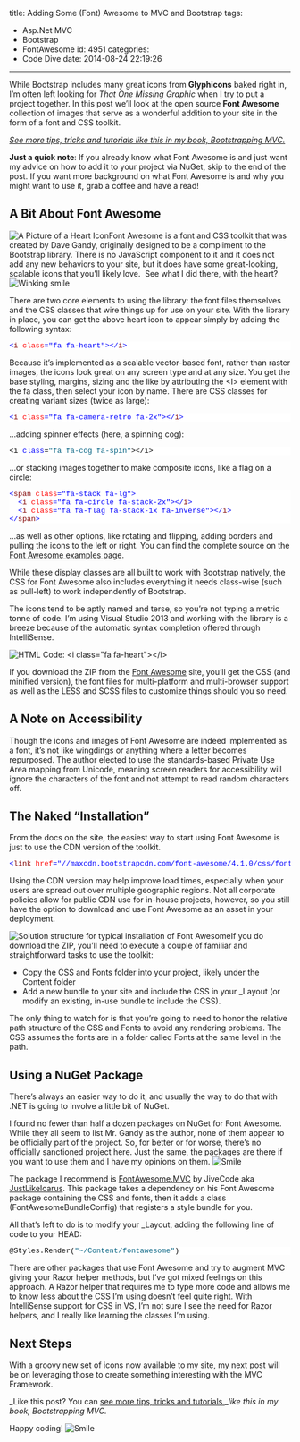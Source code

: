 title: Adding Some (Font) Awesome to MVC and Bootstrap
tags:
  - Asp.Net MVC
  - Bootstrap
  - FontAwesome
id: 4951
categories:
  - Code Dive
date: 2014-08-24 22:19:26
---

While Bootstrap includes many great icons from **Glyphicons** baked right in, I’m often left looking for _That One Missing Graphic_ when I try to put a project together. In this post we’ll look at the open source **Font Awesome** collection of images that serve as a wonderful addition to your site in the form of a font and CSS toolkit.

_[See more tips, tricks and tutorials like this in my book, Bootstrapping MVC.](http://jameschambers.com/bootstrapping-mvc/)_

**Just a quick note**: If you already know what Font Awesome is and just want my advice on how to add it to your project via NuGet, skip to the end of the post. If you want more background on what Font Awesome is and why you might want to use it, grab a coffee and have a read!

## A Bit About Font Awesome

![A Picture of a Heart Icon](http://jameschambers.com/wp-content/uploads/2014/08/image.png "Heart")Font Awesome is a font and CSS toolkit that was created by Dave Gandy, originally designed to be a compliment to the Bootstrap library. There is no JavaScript component to it and it does not add any new behaviors to your site, but it does have some great-looking, scalable icons that you’ll likely love.&nbsp; See what I did there, with the heart? ![Winking smile](http://jameschambers.com/wp-content/uploads/2014/08/wlEmoticon-winkingsmile.png)

There are two core elements to using the library: the font files themselves and the CSS classes that wire things up for use on your site. With the library in place, you can get the above heart icon to appear simply by adding the following syntax:
<pre class="csharpcode"><span class="kwrd">&lt;</span><span class="html">i</span> <span class="attr">class</span><span class="kwrd">="fa fa-heart"</span><span class="kwrd">&gt;&lt;/</span><span class="html">i</span><span class="kwrd">&gt;</span></pre>

Because it’s implemented as a scalable vector-based font, rather than raster images, the icons look great on any screen type and at any size. You get the base styling, margins, sizing and the like by attributing the &lt;I&gt; element with the fa class, then select your icon by name. There are CSS classes for creating variant sizes (twice as large):
<pre class="csharpcode"><span class="kwrd">&lt;</span><span class="html">i</span> <span class="attr">class</span><span class="kwrd">="fa fa-camera-retro fa-2x"</span><span class="kwrd">&gt;&lt;/</span><span class="html">i</span><span class="kwrd">&gt;</span></pre>
<style type="text/css">.csharpcode, .csharpcode pre
{
	font-size: small;
	color: black;
	font-family: consolas, "Courier New", courier, monospace;
	background-color: #ffffff;
	/*white-space: pre;*/
}
.csharpcode pre { margin: 0em; }
.csharpcode .rem { color: #008000; }
.csharpcode .kwrd { color: #0000ff; }
.csharpcode .str { color: #006080; }
.csharpcode .op { color: #0000c0; }
.csharpcode .preproc { color: #cc6633; }
.csharpcode .asp { background-color: #ffff00; }
.csharpcode .html { color: #800000; }
.csharpcode .attr { color: #ff0000; }
.csharpcode .alt 
{
	background-color: #f4f4f4;
	width: 100%;
	margin: 0em;
}
.csharpcode .lnum { color: #606060; }
</style>

…adding spinner effects (here, a spinning cog):
<pre class="csharpcode">&lt;i <span class="kwrd">class</span>=<span class="str">"fa fa-cog fa-spin"</span>&gt;&lt;/i&gt;</pre>
<style type="text/css">.csharpcode, .csharpcode pre
{
	font-size: small;
	color: black;
	font-family: consolas, "Courier New", courier, monospace;
	background-color: #ffffff;
	/*white-space: pre;*/
}
.csharpcode pre { margin: 0em; }
.csharpcode .rem { color: #008000; }
.csharpcode .kwrd { color: #0000ff; }
.csharpcode .str { color: #006080; }
.csharpcode .op { color: #0000c0; }
.csharpcode .preproc { color: #cc6633; }
.csharpcode .asp { background-color: #ffff00; }
.csharpcode .html { color: #800000; }
.csharpcode .attr { color: #ff0000; }
.csharpcode .alt 
{
	background-color: #f4f4f4;
	width: 100%;
	margin: 0em;
}
.csharpcode .lnum { color: #606060; }
</style>

…or stacking images together to make composite icons, like a flag on a circle:
<pre class="csharpcode"><span class="kwrd">&lt;</span><span class="html">span</span> <span class="attr">class</span><span class="kwrd">="fa-stack fa-lg"</span><span class="kwrd">&gt;</span>
  <span class="kwrd">&lt;</span><span class="html">i</span> <span class="attr">class</span><span class="kwrd">="fa fa-circle fa-stack-2x"</span><span class="kwrd">&gt;&lt;/</span><span class="html">i</span><span class="kwrd">&gt;</span>
  <span class="kwrd">&lt;</span><span class="html">i</span> <span class="attr">class</span><span class="kwrd">="fa fa-flag fa-stack-1x fa-inverse"</span><span class="kwrd">&gt;&lt;/</span><span class="html">i</span><span class="kwrd">&gt;</span>
<span class="kwrd">&lt;/</span><span class="html">span</span><span class="kwrd">&gt;</span></pre>
<style type="text/css">.csharpcode, .csharpcode pre
{
	font-size: small;
	color: black;
	font-family: consolas, "Courier New", courier, monospace;
	background-color: #ffffff;
	/*white-space: pre;*/
}
.csharpcode pre { margin: 0em; }
.csharpcode .rem { color: #008000; }
.csharpcode .kwrd { color: #0000ff; }
.csharpcode .str { color: #006080; }
.csharpcode .op { color: #0000c0; }
.csharpcode .preproc { color: #cc6633; }
.csharpcode .asp { background-color: #ffff00; }
.csharpcode .html { color: #800000; }
.csharpcode .attr { color: #ff0000; }
.csharpcode .alt 
{
	background-color: #f4f4f4;
	width: 100%;
	margin: 0em;
}
.csharpcode .lnum { color: #606060; }
</style>

…as well as other options, like rotating and flipping, adding borders and pulling the icons to the left or right. You can find the complete source on the [Font Awesome examples page](http://fortawesome.github.io/Font-Awesome/examples/).

While these display classes are all built to work with Bootstrap natively, the CSS for Font Awesome also includes everything it needs class-wise (such as pull-left) to work independently of Bootstrap.

The icons tend to be aptly named and terse, so you’re not typing a metric tonne of code. I’m using Visual Studio 2013 and working with the library is a breeze because of the automatic syntax completion offered through IntelliSense.

![HTML Code: &lt;i class=&quot;fa fa-heart&quot;&gt;&lt;/i&gt;](http://jameschambers.com/wp-content/uploads/2014/08/image1.png "Intellisense sample")

If you download the ZIP from the [Font Awesome](http://fontawesome.io) site, you’ll get the CSS (and minified version), the font files for multi-platform and multi-browser support as well as the LESS and SCSS files to customize things should you so need.

## A Note on Accessibility

Though the icons and images of Font Awesome are indeed implemented as a font, it’s not like wingdings or anything where a letter becomes repurposed. The author elected to use the standards-based Private Use Area mapping from Unicode, meaning screen readers for accessibility will ignore the characters of the font and not attempt to read random characters off.

## The Naked “Installation”

From the docs on the site, the easiest way to start using Font Awesome is just to use the CDN version of the toolkit.
<pre class="csharpcode"><span class="kwrd">&lt;</span><span class="html">link</span> <span class="attr">href</span><span class="kwrd">="//maxcdn.bootstrapcdn.com/font-awesome/4.1.0/css/font-awesome.min.css"</span> <span class="attr">rel</span><span class="kwrd">="stylesheet"</span><span class="kwrd">&gt;</span></pre>
<style type="text/css">.csharpcode, .csharpcode pre
{
	font-size: small;
	color: black;
	font-family: consolas, "Courier New", courier, monospace;
	background-color: #ffffff;
	/*white-space: pre;*/
}
.csharpcode pre { margin: 0em; }
.csharpcode .rem { color: #008000; }
.csharpcode .kwrd { color: #0000ff; }
.csharpcode .str { color: #006080; }
.csharpcode .op { color: #0000c0; }
.csharpcode .preproc { color: #cc6633; }
.csharpcode .asp { background-color: #ffff00; }
.csharpcode .html { color: #800000; }
.csharpcode .attr { color: #ff0000; }
.csharpcode .alt 
{
	background-color: #f4f4f4;
	width: 100%;
	margin: 0em;
}
.csharpcode .lnum { color: #606060; }
</style>

Using the CDN version may help improve load times, especially when your users are spread out over multiple geographic regions. Not all corporate policies allow for public CDN use for in-house projects, however, so you still have the option to download and use Font Awesome as an asset in your deployment.

![Solution structure for typical installation of Font Awesome](http://jameschambers.com/wp-content/uploads/2014/08/image2.png "Solution structure for typical installation of Font Awesome")If you do download the ZIP, you’ll need to execute a couple of familiar and straightforward tasks to use the toolkit:

*   Copy the CSS and Fonts folder into your project, likely under the Content folder
*   Add a new bundle to your site and include the CSS in your _Layout (or modify an existing, in-use bundle to include the CSS).

The only thing to watch for is that you’re going to need to honor the relative path structure of the CSS and Fonts to avoid any rendering problems. The CSS assumes the fonts are in a folder called Fonts at the same level in the path.

## Using a NuGet Package

There’s always an easier way to do it, and usually the way to do that with .NET is going to involve a little bit of NuGet.

I found no fewer than half a dozen packages on NuGet for Font Awesome. While they all seem to list Mr. Gandy as the author, none of them appear to be officially part of the project. So, for better or for worse, there’s no officially sanctioned project here. Just the same, the packages are there if you want to use them and I have my opinions on them. ![Smile](http://jameschambers.com/wp-content/uploads/2014/08/wlEmoticon-smile.png)

The package I recommend is [FontAwesome.MVC](https://www.nuget.org/packages/FontAwesome.MVC/) by JiveCode aka [JustLikeIcarus](https://github.com/JustLikeIcarus). This package takes a dependency on his Font Awesome package containing the CSS and fonts, then it adds a class (FontAwesomeBundleConfig) that registers a style bundle for you. 

All that’s left to do is to modify your _Layout, adding the following line of code to your HEAD:
<pre class="csharpcode">@Styles.Render(<span class="str">"~/Content/fontawesome"</span>)</pre>
<style type="text/css">.csharpcode, .csharpcode pre
{
	font-size: small;
	color: black;
	font-family: consolas, "Courier New", courier, monospace;
	background-color: #ffffff;
	/*white-space: pre;*/
}
.csharpcode pre { margin: 0em; }
.csharpcode .rem { color: #008000; }
.csharpcode .kwrd { color: #0000ff; }
.csharpcode .str { color: #006080; }
.csharpcode .op { color: #0000c0; }
.csharpcode .preproc { color: #cc6633; }
.csharpcode .asp { background-color: #ffff00; }
.csharpcode .html { color: #800000; }
.csharpcode .attr { color: #ff0000; }
.csharpcode .alt 
{
	background-color: #f4f4f4;
	width: 100%;
	margin: 0em;
}
.csharpcode .lnum { color: #606060; }
</style>

There are other packages that use Font Awesome and try to augment MVC giving your Razor helper methods, but I’ve got mixed feelings on this approach. A Razor helper that requires me to type more code and allows me to know less about the CSS I’m using doesn’t feel quite right. With IntelliSense support for CSS in VS, I’m not sure I see the need for Razor helpers, and I really like learning the classes I’m using. 

## Next Steps

With a groovy new set of icons now available to my site, my next post will be on leveraging those to create something interesting with the MVC Framework.

_Like this post? You can [see more tips, tricks and tutorials ](http://jameschambers.com/bootstrapping-mvc/)
__like this in my book, Bootstrapping MVC._

Happy coding! ![Smile](http://jameschambers.com/wp-content/uploads/2014/08/wlEmoticon-smile.png)